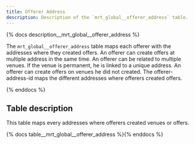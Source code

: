 ```yaml
---
title: Offerer Address
description: Description of the `mrt_global__offerer_address` table.
---
```


{% docs description__mrt_global__offerer_address %}

The `mrt_global__offerer_address` table maps each offerer with the addresses where they created offers. An offerer can create offers at multiple address in the same time.
An offerer can be related to multiple venues. If the venue is permanent, he is linked to a unique address.
An offerer can create offers on venues he did not created. The offerer-address-id maps the different addresses where offerers created offers.


{% enddocs %}

## Table description

This table maps every addresses where offerers created venues or offers.

{% docs table__mrt_global__offerer_address %}{% enddocs %}
